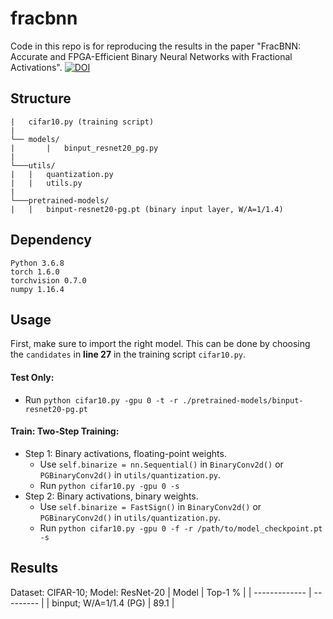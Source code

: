 # fracbnn

Code in this repo is for reproducing the results in the paper "FracBNN: Accurate and FPGA-Efficient Binary Neural Networks with Fractional Activations".
[![DOI](https://zenodo.org/badge/327196438.svg)](https://zenodo.org/badge/latestdoi/327196438)

## Structure
```
|   cifar10.py (training script)
|
└── models/
|       |   binput_resnet20_pg.py
|
└───utils/
|   |   quantization.py
|   |   utils.py
|
└───pretrained-models/
|   |   binput-resnet20-pg.pt (binary input layer, W/A=1/1.4)
```

## Dependency
```
Python 3.6.8
torch 1.6.0
torchvision 0.7.0
numpy 1.16.4
```

## Usage
First, make sure to import the right model. This can be done by choosing the ```candidates``` in **line 27** in the training script ```cifar10.py```.

#### Test Only:
- Run ```python cifar10.py -gpu 0 -t -r ./pretrained-models/binput-resnet20-pg.pt```

#### Train: Two-Step Training:
- Step 1: Binary activations, floating-point weights.
    - Use ```self.binarize = nn.Sequential()``` in ```BinaryConv2d()``` or ```PGBinaryConv2d()``` in ```utils/quantization.py```.
    - Run ```python cifar10.py -gpu 0 -s```
- Step 2: Binary activations, binary weights.
    - Use ```self.binarize = FastSign()``` in ```BinaryConv2d()``` or ```PGBinaryConv2d()``` in ```utils/quantization.py```.
    - Run ```python cifar10.py -gpu 0 -f -r /path/to/model_checkpoint.pt -s```

## Results
Dataset: CIFAR-10; Model: ResNet-20
| Model         | Top-1 %   |
| ------------- | --------- |
| binput; W/A=1/1.4 (PG)  | 89.1      |

